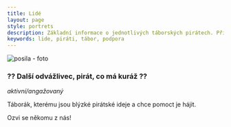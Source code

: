```yaml
---
title: Lidé
layout: page
style: portrets
description: Základní informace o jednotlivých táborských pirátech. Přidáš se k nám?
keywords: lide, piráti, tábor, podpora
---
```


<!---

<img src="/static/media/vklecanda.jpg" alt="vaclav klecanda - foto" class="left" />
### Václav Klecanda

*[programátor/admin](http://www.vxk.cz) na volné noze*

[Občan 2.0](http://frankbold.org/obcandvanula),
fascinován [DIY](http://cs.wikipedia.org/wiki/Do_it_yourself) kulturou,
amaterský [permakulturista](http://cs.wikipedia.org/wiki/Permakultura) a kuchař, snowboarder a motorkář.
Více na [pirátském profilu](http://www.pirati.cz/lide/vaclav_klecanda).

<a href="mailto:vencax@centrum.cz"><i class="fa fa-envelope-o"></i></a>
<a href="http://www.vxk.cz"><i class="fa fa-external-link"></i></a>
<a href="https://www.facebook.com/vaclav.klecanda"><i class="fa fa-facebook-square"></i></a>
<a href="https://plus.google.com/u/0/116355855439950582212/posts"><i class="fa fa-google-plus-square"></i></a>
<a href="https://twitter.com/vencax77"><i class="fa fa-twitter"></i></a>
<a href="https://github.com/vencax"><i class="fa fa-github"></i></a>

***
-->
<img src="/static/media/iwantyou.jpg" alt="posila - foto" class="left" />

### ?? Další odvážlivec, pirát, co má kuráž ??

*aktivní/angažovaný*

Táborák, kterému jsou blýzké pirátské ideje a chce pomoct je hájit.
<i class="fa fa-thumbs-o-up"></i>

Ozvi se někomu z nás!
